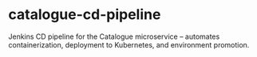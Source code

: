 # catalogue-cd-pipeline
Jenkins CD pipeline for the Catalogue microservice – automates containerization, deployment to Kubernetes, and environment promotion.
